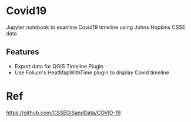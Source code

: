 # Covid19
Jupyter notebook to examine Covid19 timeline using Johns Hopkins CSSE data

## Features
- Export data for QGIS Timeline Plugin
- Use Folium's HeatMapWithTime plugin to display Covid timeline

# Ref
https://github.com/CSSEGISandData/COVID-19